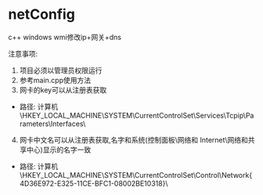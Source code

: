 # netConfig
c++ windows wmi修改ip+网关+dns

注意事项:  
1. 项目必须以管理员权限运行  
2. 参考main.cpp使用方法  
3. 网卡的key可以从注册表获取
  * 路径: 计算机\HKEY_LOCAL_MACHINE\SYSTEM\CurrentControlSet\Services\Tcpip\Parameters\Interfaces\
4. 网卡中文名可以从注册表获取,名字和系统(控制面板\网络和 Internet\网络和共享中心)显示的名字一致
  * 路径: 计算机\HKEY_LOCAL_MACHINE\SYSTEM\CurrentControlSet\Control\Network{4D36E972-E325-11CE-BFC1-08002BE10318}\
